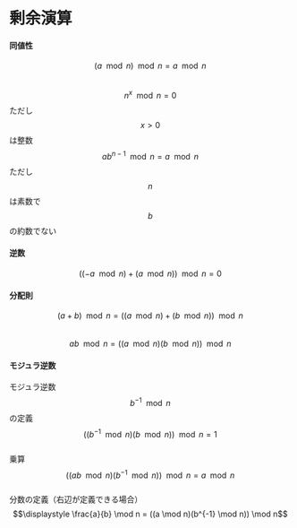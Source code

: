 # 剰余演算

#### 同値性

$$(a \mod n) \mod n = a \mod n$$  
$$n^x \mod n = 0$$ただし$$x > 0$$は整数  
$$ab^{n-1} \mod n = a \mod n$$ ただし$$n$$は素数で$$b$$の約数でない

#### 逆数

$$((-a \mod n) + (a \mod n)) \mod n = 0$$

#### 分配則

$$(a + b) \mod n = ((a \mod n) + (b \mod n)) \mod n$$  
$$ab \mod n = ((a \mod n) (b \mod n)) \mod n$$

#### モジュラ逆数

モジュラ逆数$$b^{-1} \mod n$$の定義  
$$((b^{-1} \mod n) (b \mod n)) \mod n = 1$$  
乗算  
$$((ab \mod n) (b^{-1} \mod n)) \mod n = a \mod n$$  
分数の定義（右辺が定義できる場合）  
$$\displaystyle \frac{a}{b} \mod n = ((a \mod n)(b^{-1} \mod n)) \mod n$$



